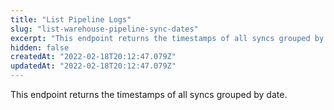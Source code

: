 ```yaml
---
title: "List Pipeline Logs"
slug: "list-warehouse-pipeline-sync-dates"
excerpt: "This endpoint returns the timestamps of all syncs grouped by date."
hidden: false
createdAt: "2022-02-18T20:12:47.079Z"
updatedAt: "2022-02-18T20:12:47.079Z"
---
```

This endpoint returns the timestamps of all syncs grouped by date.